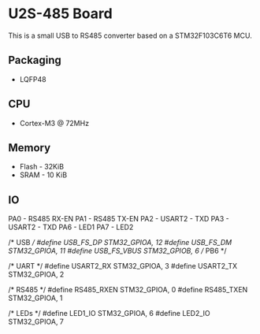 # U2S-485 Board

This is a small USB to RS485 converter based on a STM32F103C6T6 MCU.

## Packaging

 - LQFP48

## CPU

 - Cortex-M3 @ 72MHz

## Memory

 - Flash - 32KiB
 - SRAM - 10 KiB

## IO

  PA0 - RS485 RX-EN
  PA1 - RS485 TX-EN
  PA2 - USART2 - TXD
  PA3 - USART2 - TXD
  PA6 - LED1
  PA7 - LED2
  
  
  
/* USB */
#define USB_FS_DP STM32_GPIOA, 12
#define USB_FS_DM STM32_GPIOA, 11
#define USB_FS_VBUS STM32_GPIOB, 6 /* PB6 */

/* UART */
#define USART2_RX STM32_GPIOA, 3
#define USART2_TX STM32_GPIOA, 2

/* RS485 */
#define RS485_RXEN STM32_GPIOA, 0
#define RS485_TXEN STM32_GPIOA, 1

/* LEDs */
#define LED1_IO STM32_GPIOA, 6
#define LED2_IO STM32_GPIOA, 7
